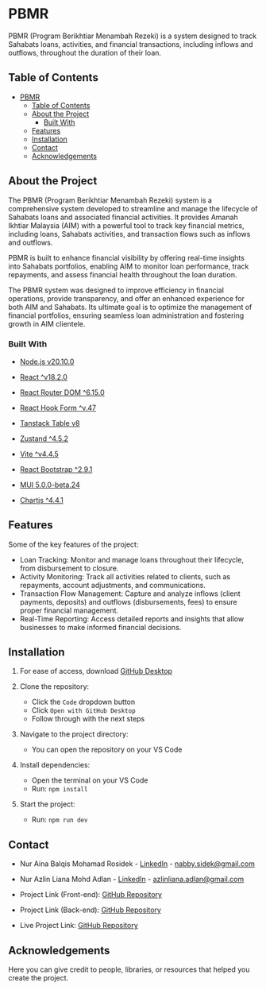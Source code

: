 # PBMR

PBMR (Program Berikhtiar Menambah Rezeki) is a system designed to track Sahabats loans, activities, and financial transactions, including inflows and outflows, throughout the duration of their loan.

## Table of Contents

- [PBMR](#pbmr)
  - [Table of Contents](#table-of-contents)
  - [About the Project](#about-the-project)
    - [Built With](#built-with)
  - [Features](#features)
  - [Installation](#installation)
  - [Contact](#contact)
  - [Acknowledgements](#acknowledgements)

## About the Project

The PBMR (Program Berikhtiar Menambah Rezeki) system is a comprehensive system developed to streamline and manage the lifecycle of Sahabats loans and associated financial activities. It provides Amanah Ikhtiar Malaysia (AIM) with a powerful tool to track key financial metrics, including loans, Sahabats activities, and transaction flows such as inflows and outflows.

PBMR is built to enhance financial visibility by offering real-time insights into Sahabats portfolios, enabling AIM to monitor loan performance, track repayments, and assess financial health throughout the loan duration. 

The PBMR system was designed to improve efficiency in financial operations, provide transparency, and offer an enhanced experience for both AIM and Sahabats. Its ultimate goal is to optimize the management of financial portfolios, ensuring seamless loan administration and fostering growth in AIM clientele.

### Built With

- [Node.js v20.10.0](https://nodejs.org/en)
- [React ^v18.2.0](https://react.dev/)
- [React Router DOM ^6.15.0](https://reactrouter.com/en/main)
- [React Hook Form ^v.47](https://reactrouter.com/en/main)
- [Tanstack Table v8](https://tanstack.com/table/latest)
- [Zustand ^4.5.2](https://zustand.docs.pmnd.rs/)
- [Vite ^v4.4.5](https://react.dev/)

- [React Bootstrap ^2.9.1](https://react-bootstrap.netlify.app/)
- [MUI 5.0.0-beta.24](https://mui.com/)
- [Chartjs ^4.4.1](https://www.chartjs.org/)

## Features

Some of the key features of the project:
- Loan Tracking: Monitor and manage loans throughout their lifecycle, from disbursement to closure.
- Activity Monitoring: Track all activities related to clients, such as repayments, account adjustments, and communications.
- Transaction Flow Management: Capture and analyze inflows (client payments, deposits) and outflows (disbursements, fees) to ensure proper financial management.
- Real-Time Reporting: Access detailed reports and insights that allow businesses to make informed financial decisions.

## Installation

1. For ease of access, download [GitHub Desktop](https://desktop.github.com/download/)

2. Clone the repository:
   - Click the `Code` dropdown button
   - Click `Open with GitHub Desktop`
   - Follow through with the next steps
   
3. Navigate to the project directory:
   - You can open the repository on your VS Code
   
4. Install dependencies:
   - Open the terminal on your VS Code
   - Run:
   `npm install`
   
5. Start the project:
   - Run:
   `npm run dev`
   

## Contact

- Nur Aina Balqis Mohamad Rosidek - [LinkedIn](www.linkedin.com/in/nabbysidek) - nabby.sidek@gmail.com
- Nur Azlin Liana Mohd Adlan - [LinkedIn](https://www.linkedin.com/in/nur-azlin-liana-binti-mohd-adlan-4b3220225/) - azlinliana.adlan@gmail.com

- Project Link (Front-end): [GitHub Repository](https://github.com/nabbysidek/jadhistory-web)
- Project Link (Back-end): [GitHub Repository](https://github.com/nabbysidek/jadhistory)
- Live Project Link: [GitHub Repository](http://jad.aim.gov.my/)

## Acknowledgements

Here you can give credit to people, libraries, or resources that helped you create the project.

